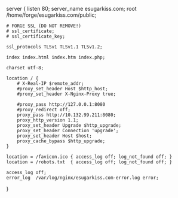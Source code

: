 
server {
    listen 80;
    server_name esugarkiss.com;
    root /home/forge/esugarkiss.com/public;

    # FORGE SSL (DO NOT REMOVE!)
    # ssl_certificate;
    # ssl_certificate_key;

    ssl_protocols TLSv1 TLSv1.1 TLSv1.2;

    index index.html index.htm index.php;

    charset utf-8;

    location / {
        # X-Real-IP $remote_addr;
        #proxy_set_header Host $http_host;
        #proxy_set_header X-Nginx-Proxy true;
        
        #proxy_pass http://127.0.0.1:8080
        #proxy_redirect off;
        proxy_pass http://10.132.99.211:8080;
        proxy_http_version 1.1;
        proxy_set_header Upgrade $http_upgrade;
        proxy_set_header Connection 'upgrade';
        proxy_set_header Host $host;
        proxy_cache_bypass $http_upgrade;        
    }

    location = /favicon.ico { access_log off; log_not_found off; }
    location = /robots.txt  { access_log off; log_not_found off; }

    access_log off;
    error_log  /var/log/nginx/esugarkiss.com-error.log error;


}